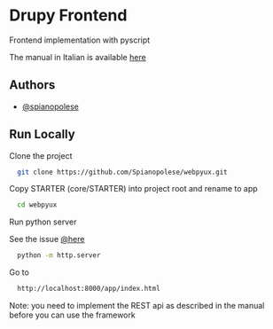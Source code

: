 
# Drupy Frontend

Frontend implementation with pyscript

The manual in Italian is available [here](https://www.docdroid.net/q7KyBuW/webpyux-ita-pdf)


## Authors

- [@spianopolese](https://github.com/Spianopolese)


## Run Locally

Clone the project

```bash
  git clone https://github.com/Spianopolese/webpyux.git
```
Copy STARTER (core/STARTER) into project root and rename to app

```bash
  cd webpyux
```

Run python server

See the issue [@here](https://stackoverflow.com/questions/72122355/pyscript-how-can-i-fix-the-jsexceptiontypeerror-failed-to-fetch-error-when)

```bash
  python -m http.server
```

Go to

```bash
  http://localhost:8000/app/index.html
```

Note: you need to implement the REST api as described in the manual before you can use the framework